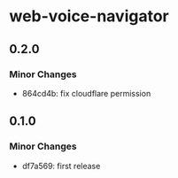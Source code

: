 # web-voice-navigator

## 0.2.0

### Minor Changes

- 864cd4b: fix cloudflare permission

## 0.1.0

### Minor Changes

- df7a569: first release
